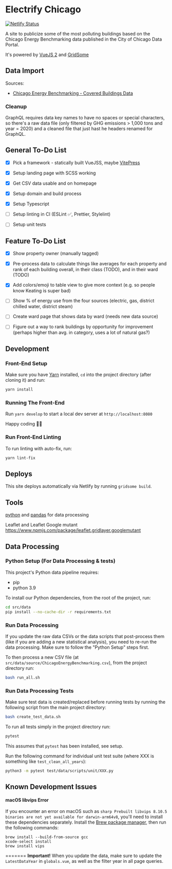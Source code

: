 # Electrify Chicago

[![Netlify Status](https://api.netlify.com/api/v1/badges/d777babe-6135-45a1-99dd-6377999b6127/deploy-status)](https://app.netlify.com/sites/radiant-cucurucho-d09bae/deploys)

A site to publicize some of the most polluting buildings based on the Chicago Energy Benchmarking data published in the City of Chicago Data Portal.

It's powered by [VueJS 2](https://v2.vuejs.org/) and [GridSome](https://gridsome.org/)

## Data Import

Sources:

- [Chicago Energy Benchmarking - Covered Buildings Data](https://data.cityofchicago.org/Environment-Sustainable-Development/Chicago-Energy-Benchmarking-Covered-Buildings/g5i5-yz37)

### Cleanup

GraphQL requires data key names to have no spaces or special characters, so there's a raw data file (only filtered by GHG emissions > 1,000 tons and year = 2020) and a cleaned file that just hast he headers renamed for GraphQL.

## General To-Do List

- [x] Pick a framework - statically built VueJSS, maybe [VitePress](https://vitepress.dev/guide/getting-started)
- [x] Setup landing page with SCSS working
- [x] Get CSV data usable and on homepage
- [x] Setup domain and build process
- [x] Setup Typescript
- [ ] Setup linting in CI (ESLint ✅️, Prettier, Stylelint)
- [ ] Setup unit tests


## Feature To-Do List

- [x] Show property owner (manually tagged)
- [x] Pre-process data to calculate things like averages for each property and rank of each building overall, in their class (TODO), and in their ward (TODO)
- [x] Add colors/emoji to table view to give more context (e.g. so people know Keating is super bad)
- [ ] Show % of energy use from the four sources (electric, gas, district chilled water, district steam)
- [ ] Create ward page that shows data by ward (needs new data source)
- [ ] Figure out a way to rank buildings by opportunity for improvement (perhaps higher than avg. in category, uses a lot of natural gas?)


## Development

### Front-End Setup

Make sure you have [Yarn](https://yarnpkg.com/) installed, `cd` into the project directory (after cloning it) and run:

```bash
yarn install
```

### Running The Front-End

Run `yarn develop` to start a local dev server at `http://localhost:8080`

Happy coding 🎉🙌

### Run Front-End Linting

To run linting with auto-fix, run:

```bash
yarn lint-fix
```

## Deploys

This site deploys automatically via Netlify by running `gridsome build`.


## Tools

[python](https://www.python.org/) and [pandas](https://pandas.pydata.org/)
for data processing

Leaflet and Leaflet Google mutant https://www.npmjs.com/package/leaflet.gridlayer.googlemutant


## Data Processing

### Python Setup (For Data Processing & tests)

This project's Python data pipeline requires:

- pip
- python 3.9

To install our Python dependencies, from the root of the project, run:

```bash
cd src/data
pip install --no-cache-dir -r requirements.txt
```

### Run Data Processing

If you update the raw data CSVs or the data scripts that post-process them (like if you are adding
a new statistical analysis), you need to re-run the data processing. Make sure to follow the "Python
Setup" steps first.

To then process a new CSV file (at `src/data/source/ChicagoEnergyBenchmarking.csv`), from the project
directory run:

```bash
bash run_all.sh
```

### Run Data Processing Tests

Make sure test data is created/replaced before running tests by running the following script from
the main project directory:

```bash
bash create_test_data.sh
```

To run all tests simply in the project directory run:

```bash
pytest
```

This assumes that `pytest` has been installed, see setup.

Run the following command for individual unit test suite (where XXX is something like
`test_clean_all_years`):

```bash
python3 -m pytest test/data/scripts/unit/XXX.py
```


## Known Development Issues

#### macOS libvips Error

If you encounter an error on macOS such as `sharp Prebuilt libvips 8.10.5 binaries are not yet available for darwin-arm64v8`, you'll need to install these dependencies separately. Install the [Brew package manager](https://brew.sh/), then run the following commands:

```
brew install --build-from-source gcc
xcode-select install
brew install vips
```
=======
**Important!** When you update the data, make sure to update the `LatestDataYear` in
`globals.vue`, as well as the filter year in all page queries.
